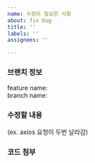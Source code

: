 ```yaml
---
name: 수정이 필요한 사항
about: fix bug
title: ''
labels: ''
assignees: ''

---
```


### 브랜치 정보

feature name:  
branch name:

### 수정할 내용

(ex. axios 요청이 두번 날라감)

### 코드 첨부

```

```
